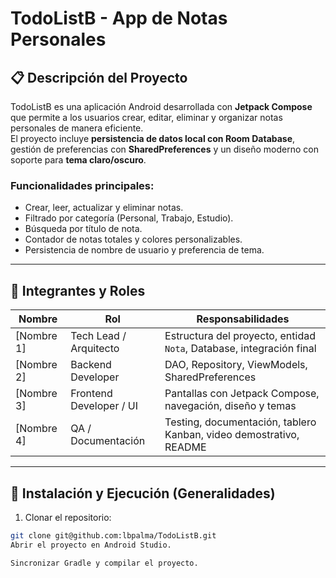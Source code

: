# TodoListB - App de Notas Personales

## 📋 Descripción del Proyecto
TodoListB es una aplicación Android desarrollada con **Jetpack Compose** que permite a los usuarios crear, editar, eliminar y organizar notas personales de manera eficiente.  
El proyecto incluye **persistencia de datos local con Room Database**, gestión de preferencias con **SharedPreferences** y un diseño moderno con soporte para **tema claro/oscuro**.

### Funcionalidades principales:
- Crear, leer, actualizar y eliminar notas.  
- Filtrado por categoría (Personal, Trabajo, Estudio).  
- Búsqueda por título de nota.  
- Contador de notas totales y colores personalizables.  
- Persistencia de nombre de usuario y preferencia de tema.

---

## 👥 Integrantes y Roles

| Nombre | Rol | Responsabilidades |
|--------|-----|-----------------|
| [Nombre 1] | Tech Lead / Arquitecto | Estructura del proyecto, entidad `Nota`, Database, integración final |
| [Nombre 2] | Backend Developer | DAO, Repository, ViewModels, SharedPreferences |
| [Nombre 3] | Frontend Developer / UI | Pantallas con Jetpack Compose, navegación, diseño y temas |
| [Nombre 4] | QA / Documentación | Testing, documentación, tablero Kanban, video demostrativo, README |

---

## 🚀 Instalación y Ejecución (Generalidades)

1. Clonar el repositorio:
```bash
git clone git@github.com:lbpalma/TodoListB.git
Abrir el proyecto en Android Studio.

Sincronizar Gradle y compilar el proyecto.